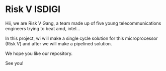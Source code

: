 # Risk V ISDIGI

Hii, we are Risk V Gang, a team made up of five young telecommunications engineers trying to beat amd, intel...

In this project, wi will make a single cycle solution for this microprocessor (Risk V) and after we will make a pipelined solution.

We hope you like our repository.

See you!
